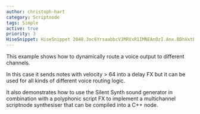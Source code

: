 ```yaml
---
author: christoph-hart
category: Scriptnode
tags: Simple
active: true
priority: 3
HiseSnippet: HiseSnippet 2048.3oc6YrsaabbcVJMRVxR1IMNEAnOzI.Anx.BDhVxtEInUTWcHpkDgopPdSY7tiDGncmY6tKoLaQAJPeoOTf9bdq+F8in.Ev+.8SH+AsmyLKImcIkrHkTbeH5AgcNm4LmKy45vlIZeQZpNg3svw8hEDukns5oxZuSatTQZrKw6QzC3oYhDlEz18h4ooh.hm2LuDA3svrDyee+layC4JewPPDxIZou3UxHY1PnMq+akgg6yCDGKib18F0a3qU6nC0c.4YF5ZjXt+E7yEGxwsUgR7lau.YlNoUFOSjR7lcacPuVs0Wpr6+DYp7MgBbQMRK3frf2WGFfRLBkrSaYXPy95cJg3QaNzJLi0J7D5Ax.4.3CsFejAAaHEt1CuJEEuYJHd0bEu0bDuwHRdNhzrVQ5ios7SjwYCwfxyCoMTvkyYbvr6JJ18Rp7RO5NZXGprpQ7KD6m.KFPwJuXs0VkA+6oe0hKBl9zLVWdBKIh8qY6oNWpDUOWj8xP8a3guV2ISpN+.tBtPRVAo3rNJ+LoVwzpC0YhiTq7zE+iKtPRT0TQ1dcAdtKOiuxAfzBzfGkAXifUd5pr0Wk4f3DQn1Wl0akmx9MrWrAaSVspqw9R1ZUQYagE+SKxJysyNyxtR3PsMQGFhx3XPidbIWGgqn5D8FQxpfkHriXvFgqgh2szq9t000y2Z7c1nV0PIyNJVntJGRR9MF70uqAZBQGhbXv9hEIYRTD71UzEhtrtGKP2UjdQlNFhuFw2A7Z0AcB4YEckw32bDfMnf+C5inRgaD2366L+6apH9wzlxL+1iWFqLFYDrT2GxXdVgko6c1YB+rgB3rz8+l6mT.tr+A8YeKYH5LgInMr+w4PXFP0tljy+6aZx43abxYuYttjw0lxjwy9+cIiuKhmp7iwSefim7pLpM5Qzl5vd1Rk.eQA3mR2smhGI8YlfCFV1SjLtRqd+b53Je3TwfdiE8ZWukaX8fCEYWpStvzhP92Du4QAedJHLWzirUXn9xczQwx7aXPhMvPUMtsVI8w6Z6NDfkWoDgaEo6.muG0qBvjulmdLWFhaqUmTnPUvQJSdFL6g2LmHRRMG77Tn7bUHQPkC0A.p41m6C5aulbH8D3qg09fKVQRU+AWv8ESWCJRc+DKTOhQgihPEF64CsXM4IPKfvEAV0qh2LNUAs8Jgq.21JHKVh1H8DDqOOjbBVEGIhfbA29LVgkZ6dJBRfXktBB+m5H7C2xMWnuchnmiH9ITA1zzoAPe.mlHf7xIEE0eFMw1ZV0Q23MTf2gdbaYJ6RHwOKV5eAqSLKqsv1BDKEKvHUFHCZcjoLc7w.EH7MPW5kzXxvTLGySfF7Ry6gQI7sdkFelFfjsHMUDJPEhL3ZFg+HZtyYCUf3sDhiO.FL2eE31cfTkaCGl15.9aKAas5sxDwsj+AgaJ3VWHtzZNcgZ8MZEpyrLuzQ8f5jIm+.ulH9+.Jl3.hVG4bJXJHN9JySGiq7nwg2Puh+FcKVpLJNTvzo9fuAVKg4GBzVkgsfyfHS1kheQhf0IEb.MdHNsnvNW.L0PEWEv3rXHEDK0j9js+2.9Tvbk7.l9LKkFDJPfrsyHRkovXmHfO+VFPMqiQZI5PsYTKUhnpC5oMfGQA1s21u48ckowg7da2AJ2Ymuq.DTIL9YvA+eg+1Cl.I.ZRxPdNrh9+yM49eezD5+OG1.gfLxI+db82n9Hr9u9txr9e7ce2+bTVW+uD8uxC81OQ766.Eb5Uh++4Kdegde+l29P+kL7m8ZL+00E9cuE6OGzJYl3di0DxUy54oMaySm7686BdOmoC5wn1NguKSizJ8yvWjRnKF+9Srwut3mf.3JEBfupTrOjZSIdJuTximPEpthP3HpNbGS.6oWa9sGSOrSjiLkahr8qQZcI1U+vBsUbATrvaZosOB1qnJ8iocw9gOMx99OEKUuDEmYz1w7catOvxTLw2rSrWX8+9MK6y29I69t7BuakkgszT5r+honp+Dy7EnuF5FZLAfeQ8OX4c9AI1e4bq9NcR5NNIXLMT5FWV1+rPr4mML1r3ttSRO.AqCsNye+bwTHBajyZqNY5H3hyLE+Ul5xoQ6RoM6O.w.72L6RkO0yN3fomMyzC3IILcyAeD2IikoYBIrNw.7LYRZFSaWj0VlDv7sM4yh4xDVf.m1DakTam2vLRCCGooJaKXBEnmSdWAiiYHfFJCDPdDjGi+7VEgkxhDbUJ7IOi0VddaV27Ga1LCS9XOfGU+AcxON6YeILLdtBYzBKImiaAzU3vFpV4b9yuVekYmbekIswsRCNMBGtBuk6stoVFqckKRoiHN+PjV6QzVFO6iL9jeP5n6Izcfz5IGgNQWksn7jcaq0WDwMu1ys9GB3gVjyCHA2ZhsNm46huZrAD9xuuRblyqB+Y0Gf30PHjClmTeegH.eB.GJpu95uay9vcIvf3U3C5jlh8X6NivWKGAJY25GHe6vk+mMOVDEqgwC8K7NpybW8RaC9UtxRP9tL341Bx74KFbmA4.mCyAZWuV+1VZA4sFrHGYMWj0Jg7YtHeVIjq6hb8RH2.Wi5NhbiRHeNtlli74CFdbpzKR9wLV8xKG4X0q9TNV8pOkiUuHWmd489zK5X0qJ2J8hDw8Szm5aeeWLG9CLP.eHk42kdA5A3ZVMR2x4MvmN7Te+hG0HD9rokv0mVB2XZI74SKguXZI7WNsD9qd+Dh+5Q4UCwocf77M2yN2g2dJNjwvjRj7+zQY1SL
---
```


This example shows how to dynamically route a voice output to different channels.

In this case it sends notes with velocity > 64 into a delay FX but it can be used for all kinds of different voice routing logic.

It also demonstrates how to use the Silent Synth sound generator in combination with a polyphonic script FX to implement a multichannel scriptnode synthesiser that can be compiled into a C++ node.